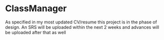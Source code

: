 # ClassManager
As specified in my most updated CV/resume this project is in the phase of design. An SRS will be uploaded within the next 2 weeks and advances will be uploaded after that as well
